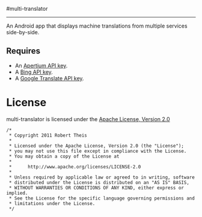#multi-translator
* * *

An Android app that displays machine translations from multiple services side-by-side.

## Requires

* An [Apertium API key](http://api.apertium.org/register.jsp).
* A [Bing API key](http://www.bing.com/developers/appids.aspx).
* A [Google Translate API key](https://code.google.com/apis/console/?api=translate).

License
=======

multi-translator is licensed under the [Apache License, Version 2.0](http://www.apache.org/licenses/LICENSE-2.0.html)

    /*
     * Copyright 2011 Robert Theis
     *
     * Licensed under the Apache License, Version 2.0 (the "License");
     * you may not use this file except in compliance with the License.
     * You may obtain a copy of the License at
     *
     *      http://www.apache.org/licenses/LICENSE-2.0
     *
     * Unless required by applicable law or agreed to in writing, software
     * distributed under the License is distributed on an "AS IS" BASIS,
     * WITHOUT WARRANTIES OR CONDITIONS OF ANY KIND, either express or implied.
     * See the License for the specific language governing permissions and
     * limitations under the License.
     */

